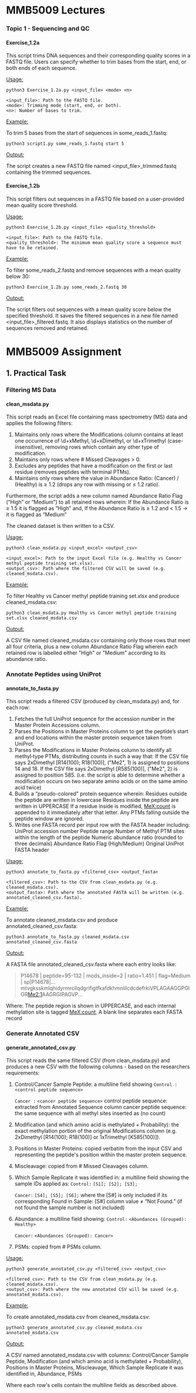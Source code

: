# MMB5009 Lectures

### Topic 1 - Sequencing and QC
#### **Exercise_1.2a**

This script trims DNA sequences and their corresponding quality scores in a FASTQ file. 
Users can specify whether to trim bases from the start, end, or both ends of each sequence.

<ins>Usage:<ins>

`python3 Exercise_1.2a.py <input_file> <mode> <n>`

    <input_file>: Path to the FASTQ file.
    <mode>: Trimming mode (start, end, or both).
    <n>: Number of bases to trim.

<ins>Example:<ins>

To trim 5 bases from the start of sequences in some_reads_1.fastq:

`python3 script1.py some_reads_1.fastq start 5`

<ins>Output:<ins>

The script creates a new FASTQ file named <input_file>_trimmed.fastq containing the trimmed sequences.


#### **Exercise_1.2b**

This script filters out sequences in a FASTQ file based on a user-provided mean quality score threshold.

<ins>Usage:<ins>

`python3 Exercise_1.2b.py <input_file> <quality_threshold>`

    <input_file>: Path to the FASTQ file.
    <quality_threshold>: The minimum mean quality score a sequence must have to be retained.

<ins>Example:<ins>

To filter some_reads_2.fastq and remove sequences with a mean quality below 30:

`python3 Exercise_1.2b.py some_reads_2.fastq 30`

<ins>Output:<ins>

The script filters out sequences with a mean quality score below the specified threshold.
It saves the filtered sequences in a new file named <input_file>_filtered.fastq.
It also displays statistics on the number of sequences removed and retained.



# MMB5009 Assignment 

## 1. Practical Task

### Filtering MS Data
#### clean_msdata.py

This script reads an Excel file containing mass spectrometry (MS) data and applies the following filters:
1. Maintains only rows where the Modifications column contains at least one 
   occurrence of \d+xMethyl, \d+xDimethyl, or \d+xTrimethyl 
   (case-insensitive), removing rows which contain any other type of 
   modification.
2. Maintains only rows where # Missed Cleavages > 0.
3. Excludes any peptides that have a modification on the first or last residue 
   (removes peptides with terminal PTMs).
4. Maintains only rows where the value in Abundance Ratio: (Cancer) / (Healthy) 
   is ≥ 1.2 (drops any row with missing or ≤ 1.2 ratio).

Furthermore, the script adds a new column named Abundance Ratio Flag (“High” 
or “Medium”) to all retained rows wherein:
    If the Abundance Ratio is ≥ 1.5 it is flagged as “High” and,
    If the Abundance Ratio is ≥ 1.2 and < 1.5 → it is flagged as “Medium”

The cleaned dataset is then written to a CSV.

<ins>Usage:<ins>

`python3 clean_msdata.py <input_excel> <output_csv>`

    <input_excel>: Path to the input Excel file (e.g. Healthy vs Cancer methyl peptide training set.xlsx).  
    <output_csv>: Path where the filtered CSV will be saved (e.g. cleaned_msdata.csv).  

<ins>Example:<ins>

To filter Healthy vs Cancer methyl peptide training set.xlsx and produce 
cleaned_msdata.csv:

`python3 clean_msdata.py Healthy vs Cancer methyl peptide training set.xlsx cleaned_msdata.csv`

<ins>Output:<ins>

A CSV file named cleaned_msdata.csv containing only those rows that meet all 
four criteria, plus a new column Abundance Ratio Flag wherein each retained 
row is labelled either "High" or "Medium" according to its abundance ratio.


### Annotate Peptides using UniProt
#### annotate_to_fasta.py

This script reads a filtered CSV (produced by clean_msdata.py) and, for each row:
1. Fetches the full UniProt sequence for the accession number in the Master 
   Protein Accessions column.
2. Parses the Positions in Master Proteins column to get the peptide’s 
   start and end locations within the master protein sequence taken from 
   UniProt.
3. Parses the Modifications in Master Proteins column to identify all 
   methyl‐type PTMs, distributing counts in such a way that:
      If the CSV file says 2xDimethyl [R14(100); R18(100)], ("Me2", 1) is assigned to positions 14 and 18.
      If the CSV file says 2xDimethyl [R585(100)], ("Me2", 2) is assigned to position 585.
      (i.e. the script is able to determine whether a modification occurs on two separate amino acids or on the same amino acid twice)
5. Builds a “pseudo-colored” protein sequence wherein:
      Residues outside the peptide are written in lowercase
      Residues inside the peptide are written in UPPERCASE
      If a residue inside is modified, <MeX:count> is appended to it immediately after that letter.
      Any PTMs falling outside the peptide window are ignored.
6. Writes one FASTA record per input row with the FASTA header including:
      UniProt accession number
      Peptide range
      Number of Methyl PTM sites within the length of the peptide
      Numeric abundance ratio (rounded to three decimals)
      Abundance Ratio Flag (High/Medium)
      Original UniProt FASTA header

<ins>Usage:<ins>

`python3 annotate_to_fasta.py <filtered_csv> <output_fasta>`

    <filtered_csv>: Path to the CSV from clean_msdata.py (e.g. cleaned_msdata.csv).  
    <output_fasta>: Path where the annotated FASTA will be written (e.g. annotated_cleaned_csv.fasta).

<ins>Example:<ins>

To annotate cleaned_msdata.csv and produce annotated_cleaned_csv.fasta:

`python3 annotate_to_fasta.py cleaned_msdata.csv annotated_cleaned_csv.fasta`

<ins>Output:<ins>

A FASTA file annotated_cleaned_csv.fasta where each entry looks like:

>P14678 | peptide=95-132 | mods_inside=2 | ratio=1.451 | flag=Medium | sp|P14678|...
mtvgksskmlqhidyrmrcilqdgrifigtfkafdkhmnlilcdcdefrkiVPLAGAAGGPGIGR<Me2:1>AAGRGIPAGVP... 

Where:
    The peptide region is shown in UPPERCASE, and each internal methylation site is tagged <MeX:count>,
    A blank line separates each FASTA record


### Generate Annotated CSV
#### generate_annotated_csv.py

This script reads the same filtered CSV (from clean_msdata.py) and produces 
a new CSV with the following columns - based on the researchers requirements:

1. Control/Cancer Sample Peptide: a multiline field showing
    `Control :`
    `<control peptide sequence>`
    
    `Cancer :`
    `<cancer peptide sequence>`
    control peptide sequence: extracted from Annotated Sequence column
    cancer peptide sequence: the same sequence with all methyl sites inserted as <MeX> (no count)
2. Modification (and which amino acid is methylated + Probability): the 
   exact methylation portion of the original Modifications column (e.g. 2xDimethyl [R14(100); R18(100)] or 1xTrimethyl [K585(100)]).
3. Positions in Master Proteins: copied verbatim from the input CSV and 
   representing the peptide's position within the master protein sequence.
4. Miscleavage: copied from # Missed Cleavages column.
5. Which Sample Replicate it was identified in: a multiline field showing the 
   sample IDs applied as:
    `Control:`
    `[S1]; [S2]; [S3];`

    `Cancer:`
    `[S4]; [S5]; [S6];`
    where the [S#] is only included if its corresponding Found in Sample: 
   [S#] column value ≠ “Not Found.” (if not found the sample number is not 
   included)
6. Abundance: a multiline field showing:
   `Control:`
   `<Abundances (Grouped): Healthy>`

    `Cancer:`
    `<Abundances (Grouped): Cancer>`
7. PSMs: copied from # PSMs column.

<ins>Usage:<ins>

`python3 generate_annotated_csv.py <filtered_csv> <output_csv>`

    <filtered_csv>: Path to the CSV from clean_msdata.py (e.g. cleaned_msdata.csv).  
    <output_csv>: Path where the new annotated CSV will be saved (e.g. annotated_msdata.csv).  

<ins>Example:<ins>

To create annotated_msdata.csv from cleaned_msdata.csv:

`python3 generate_annotated_csv.py cleaned_msdata.csv annotated_msdata.csv`

<ins>Output:<ins>

A CSV named annotated_msdata.csv with columns:
    Control/Cancer Sample Peptide,
    Modification (and which amino acid is methylated + Probability),
    Positions in Master Proteins,
    Miscleavage,
    Which Sample Replicate it was identified in,
    Abundance,
    PSMs

Where each row's cells contain the multiline fields as described above.
